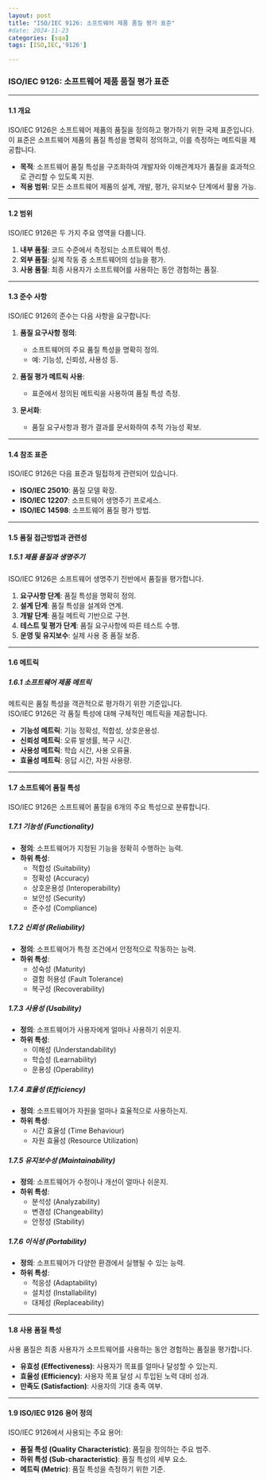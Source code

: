 ```yaml
---
layout: post
title: "ISO/IEC 9126: 소프트웨어 제품 품질 평가 표준"
#date: 2024-11-23
categories: [sqa]
tags: [ISO,IEC,'9126']

---
```

### ISO/IEC 9126: 소프트웨어 제품 품질 평가 표준

---

#### **1.1 개요**

ISO/IEC 9126은 소프트웨어 제품의 품질을 정의하고 평가하기 위한 국제 표준입니다.  
이 표준은 소프트웨어 제품의 품질 특성을 명확히 정의하고, 이를 측정하는 메트릭을 제공합니다.

- **목적**: 소프트웨어 품질 특성을 구조화하여 개발자와 이해관계자가 품질을 효과적으로 관리할 수 있도록 지원.
- **적용 범위**: 모든 소프트웨어 제품의 설계, 개발, 평가, 유지보수 단계에서 활용 가능.

---

#### **1.2 범위**

ISO/IEC 9126은 두 가지 주요 영역을 다룹니다.

1. **내부 품질**: 코드 수준에서 측정되는 소프트웨어 특성.
2. **외부 품질**: 실제 작동 중 소프트웨어의 성능을 평가.
3. **사용 품질**: 최종 사용자가 소프트웨어를 사용하는 동안 경험하는 품질.

---

#### **1.3 준수 사항**

ISO/IEC 9126의 준수는 다음 사항을 요구합니다:

1. **품질 요구사항 정의**:
   - 소프트웨어의 주요 품질 특성을 명확히 정의.
   - 예: 기능성, 신뢰성, 사용성 등.
   
2. **품질 평가 메트릭 사용**:
   - 표준에서 정의된 메트릭을 사용하여 품질 특성 측정.

3. **문서화**:
   - 품질 요구사항과 평가 결과를 문서화하여 추적 가능성 확보.

---

#### **1.4 참조 표준**

ISO/IEC 9126은 다음 표준과 밀접하게 관련되어 있습니다.

- **ISO/IEC 25010**: 품질 모델 확장.
- **ISO/IEC 12207**: 소프트웨어 생명주기 프로세스.
- **ISO/IEC 14598**: 소프트웨어 품질 평가 방법.

---

#### **1.5 품질 접근방법과 관련성**

##### **1.5.1 제품 품질과 생명주기**

ISO/IEC 9126은 소프트웨어 생명주기 전반에서 품질을 평가합니다.

1. **요구사항 단계**: 품질 특성을 명확히 정의.
2. **설계 단계**: 품질 특성을 설계와 연계.
3. **개발 단계**: 품질 메트릭 기반으로 구현.
4. **테스트 및 평가 단계**: 품질 요구사항에 따른 테스트 수행.
5. **운영 및 유지보수**: 실제 사용 중 품질 보증.

---

#### **1.6 메트릭**

##### **1.6.1 소프트웨어 제품 메트릭**

메트릭은 품질 특성을 객관적으로 평가하기 위한 기준입니다.  
ISO/IEC 9126은 각 품질 특성에 대해 구체적인 메트릭을 제공합니다.

- **기능성 메트릭**: 기능 정확성, 적합성, 상호운용성.
- **신뢰성 메트릭**: 오류 발생률, 복구 시간.
- **사용성 메트릭**: 학습 시간, 사용 오류율.
- **효율성 메트릭**: 응답 시간, 자원 사용량.

---

#### **1.7 소프트웨어 품질 특성**

ISO/IEC 9126은 소프트웨어 품질을 6개의 주요 특성으로 분류합니다.

##### **1.7.1 기능성 (Functionality)**

- **정의**: 소프트웨어가 지정된 기능을 정확히 수행하는 능력.
- **하위 특성**:
  - 적합성 (Suitability)
  - 정확성 (Accuracy)
  - 상호운용성 (Interoperability)
  - 보안성 (Security)
  - 준수성 (Compliance)

##### **1.7.2 신뢰성 (Reliability)**

- **정의**: 소프트웨어가 특정 조건에서 안정적으로 작동하는 능력.
- **하위 특성**:
  - 성숙성 (Maturity)
  - 결함 허용성 (Fault Tolerance)
  - 복구성 (Recoverability)

##### **1.7.3 사용성 (Usability)**

- **정의**: 소프트웨어가 사용자에게 얼마나 사용하기 쉬운지.
- **하위 특성**:
  - 이해성 (Understandability)
  - 학습성 (Learnability)
  - 운용성 (Operability)

##### **1.7.4 효율성 (Efficiency)**

- **정의**: 소프트웨어가 자원을 얼마나 효율적으로 사용하는지.
- **하위 특성**:
  - 시간 효율성 (Time Behaviour)
  - 자원 효율성 (Resource Utilization)

##### **1.7.5 유지보수성 (Maintainability)**

- **정의**: 소프트웨어가 수정이나 개선이 얼마나 쉬운지.
- **하위 특성**:
  - 분석성 (Analyzability)
  - 변경성 (Changeability)
  - 안정성 (Stability)

##### **1.7.6 이식성 (Portability)**

- **정의**: 소프트웨어가 다양한 환경에서 실행될 수 있는 능력.
- **하위 특성**:
  - 적응성 (Adaptability)
  - 설치성 (Installability)
  - 대체성 (Replaceability)

---

#### **1.8 사용 품질 특성**

사용 품질은 최종 사용자가 소프트웨어를 사용하는 동안 경험하는 품질을 평가합니다.

- **유효성 (Effectiveness)**: 사용자가 목표를 얼마나 달성할 수 있는지.
- **효율성 (Efficiency)**: 사용자 목표 달성 시 투입된 노력 대비 성과.
- **만족도 (Satisfaction)**: 사용자의 기대 충족 여부.

---

#### **1.9 ISO/IEC 9126 용어 정의**

ISO/IEC 9126에서 사용되는 주요 용어:

- **품질 특성 (Quality Characteristic)**: 품질을 정의하는 주요 범주.
- **하위 특성 (Sub-characteristic)**: 품질 특성의 세부 요소.
- **메트릭 (Metric)**: 품질 특성을 측정하기 위한 기준.

